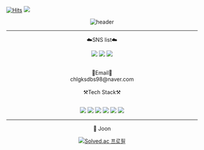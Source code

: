 [![Hits](https://hits.seeyoufarm.com/api/count/incr/badge.svg?url=https%3A%2F%2Fgithub.com%2Fchlgksdbs%2Fhit-counter&count_bg=%2379C83D&title_bg=%23555555&icon=&icon_color=%23E7E7E7&title=hits&edge_flat=false)](https://github.com/chlgksdbs)
<image src="https://img.shields.io/github/followers/chlgksdbs?style=social">
  
<div align="center">

  ![header](https://capsule-render.vercel.app/api?type=waving&color=gradient&customColorList=14&height=220&section=header&text=Welcome&fontAlignY=40&fontSize=70&desc=chlgksdbs's%20GitHub&descAlign=65&descAlignY=55&descSize=20)

  ---
  ☁️SNS list☁️

  <a href="https://www.facebook.com/profile.php?id=100013209942817" target="_blank"><img src="https://img.shields.io/badge/Facebook-1877F2?style=flat-square&logo=Facebook&logoColor=white"/></a>
  <a href="https://www.instagram.com/chlgksdbs/" target="_blank"><img src="https://img.shields.io/badge/Instagram-E4405F?style=flat-square&logo=Instagram&logoColor=white"/></a>
  <a href="https://blog.naver.com/chlgksdbs98" target="_blank"><img src="https://img.shields.io/badge/My Blog-03C75A?style=flat-square&logo=Naver&logoColor=white"/></a>
  <br/>


  <br/>
  📧Email📧<br/>chlgksdbs98@naver.com
  <br/>

  
  <br/>
  ⚒️Tech Stack⚒️

  <br/><img src="https://img.shields.io/badge/Python-3776AB?style=flat-square&logo=Python&logoColor=white">
  <img src="https://img.shields.io/badge/Node.js-339933?style=flat-square&logo=Node.js&logoColor=white">
  <img src="https://img.shields.io/badge/HTML-E34F26?style=flat-square&logo=HTML5&logoColor=white">
  <img src="https://img.shields.io/badge/CSS-1572B6?style=flat-square&logo=CSS3&logoColor=white">
  <img src="https://img.shields.io/badge/JavaScript-F7DF1E?style=flat-square&logo=JavaScript&logoColor=white">
  <img src="https://img.shields.io/badge/React-61DAFB?style=flat-square&logo=React&logoColor=white">

  ---
  :100: Joon
  <br/>
  
  
  [![Solved.ac
프로필](http://mazassumnida.wtf/api/v2/generate_badge?boj=fgan75)](https://solved.ac/fgan75)
</div>

<!--
**chlgksdbs/chlgksdbs** is a ✨ _special_ ✨ repository because its `README.md` (this file) appears on your GitHub profile.

Here are some ideas to get you started:

- 🔭 I’m currently working on ...
- 🌱 I’m currently learning ...
- 👯 I’m looking to collaborate on ...
- 🤔 I’m looking for help with ...
- 💬 Ask me about ...
- 📫 How to reach me: ...
- 😄 Pronouns: ...
- ⚡ Fun fact: ...
-->
